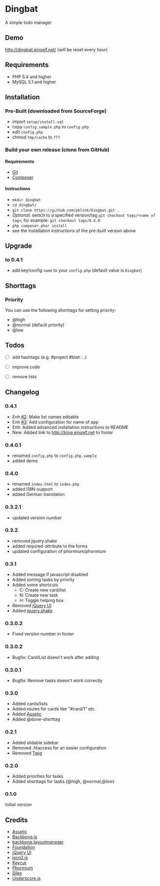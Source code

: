# Dingbat

A simple todo manager

## Demo

http://dingbat.einself.net/ (will be reset every hour)

## Requirements

* PHP 5.4 and higher
* MySQL 5.1 and higher


## Installation

### Pre-Built (downloaded from SourceForge)

* import `setup/install.sql`
* copy `config.sample.php` to `config.php`
* edit `config.php`
* chmod `tmp/cache` to `777`

### Build your own release (clone from GitHub)

#### Requirements

* [Git](http://git-scm.com/)
* [Composer](http://getcomposer.org/)

#### Instructions

* `mkdir dingbat`
* `cd dingbat/`
* `git clone https://github.com/pklink/Dingbat.git .`
* _Optional:_ switch to a specified version/tag `git checkout tags/<name of tag>`; for example: `git checkout tags/0.4.0`
* `php composer.phar install`
* see the installation instructions of the pre-built version above


## Upgrade

### to 0.4.1

* add key/config `name` to your `config.php` (default value is `Dingbat`)


## Shorttags

### Priority

You can use the following shorttags for setting priority:

* @high
* @normal (default priority)
* @low


## Todos

- [ ] add hashtags (e.g. #project #blah ...)
- [ ] improve code
- [ ] remove lists


## Changelog

### 0.4.1

* Enh [#2](https://github.com/pklink/Dingbat/issues/2): Make list names editable
* Enh [#3](https://github.com/pklink/Dingbat/issues/3): Add configuration for name of app
* Enh: Added advanced installation instructions to README
* New: Added link to http://blog.einself.net to footer

### 0.4.0.1

* renamed `config.php` to `config.php.sample`
* added demo

### 0.4.0

* renamed `index.html` to `index.php`
* added I18N-support
* added German translation

### 0.3.2.1

* updated version number

### 0.3.2

* removed jquery.shake
* added required-attribute to the forms
* updated configuration of phormium/phormium

### 0.3.1

* Added message if javascript disabled
* Added sorting tasks by priority
* Added some shortcuts
    * C: Create new card/list
    * N: Create new task
    * H: Toggle helping box
* Removed [jQuery UI](http://jqueryui.com/)
* Added [jquery.shake](http://github.com/pklink/jquery.shake)

### 0.3.0.2

* Fixed version number in footer

### 0.3.0.2

* Bugfix: Card/List doesn't work after adding

### 0.3.0.1

* Bugfix: Remove tasks doesn't work correctly

### 0.3.0

* Added cards/lists
* Added routes for cards like "#card/1" etc.
* Added [Assetic](http://github.com/kriswallsmith/assetic)
* Added @done-shorttag

### 0.2.1

* Added slidable sidebar
* Removed .htaccess for an easier configuration
* Removed [Twig](http://twig.sensiolabs.org/)

### 0.2.0

* Added priorities for tasks
* Added shorttags for tasks (@high, @normal,@low)

### 0.1.0

Initial version


## Credits

* [Assetic](http://github.com/kriswallsmith/assetic)
* [Backbone.js](http://backbonejs.org/)
* [backbone.layoutmanager](https://github.com/tbranyen/backbone.layoutmanager)
* [Foundation](http://foundation.zurb.com/)
* [jQuery UI](http://jqueryui.com/)
* [json2.js](http://github.com/douglascrockford/JSON-js)
* [Keycut](http://github.com/duncannz/keycut)
* [Phormium](http://github.com/ihabunek/phormium)
* [Silex](http://silex.sensiolabs.org/)
* [Underscore.js](http://underscorejs.org/)